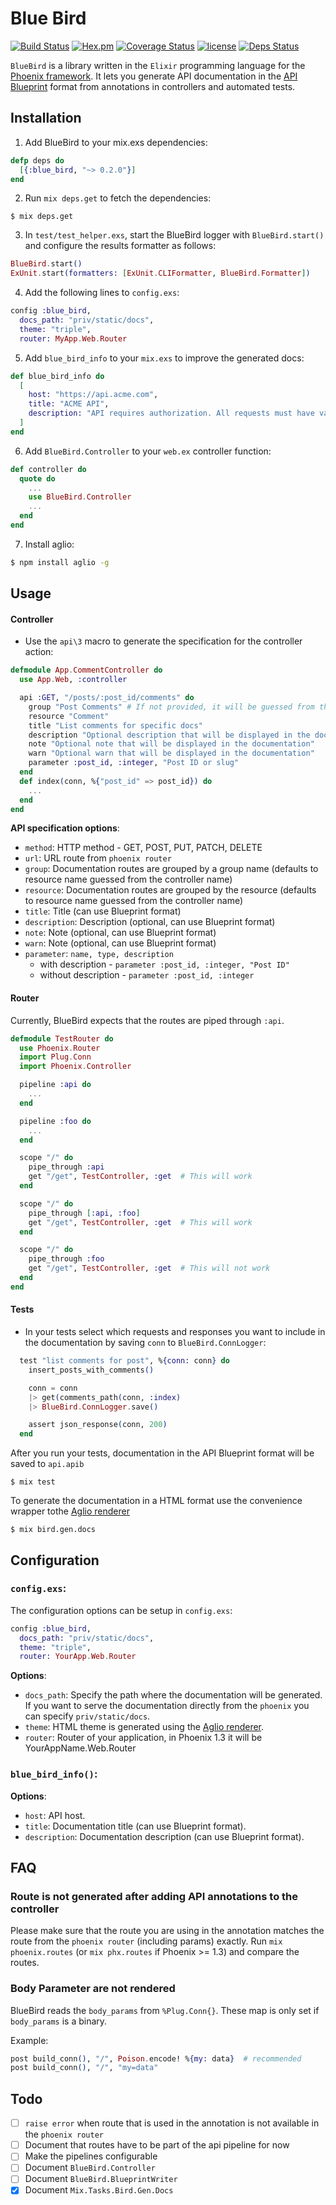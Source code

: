 # Blue Bird

[![Build Status](https://travis-ci.org/rhazdon/blue_bird.svg?branch=master)](https://travis-ci.org/rhazdon/blue_bird)
[![Hex.pm](https://img.shields.io/hexpm/v/blue_bird.svg)](https://hex.pm/packages/blue_bird)
[![Coverage Status](https://coveralls.io/repos/github/rhazdon/blue_bird/badge.svg?branch=master)](https://coveralls.io/github/rhazdon/blue_bird?branch=master)
[![license](https://img.shields.io/github/license/mashape/apistatus.svg)](https://github.com/rhazdon/blue_bird/blob/master/LICENSE)
[![Deps Status](https://beta.hexfaktor.org/badge/all/github/rhazdon/blue_bird.svg)](https://beta.hexfaktor.org/github/rhazdon/blue_bird)

`BlueBird` is a library written in the `Elixir` programming language for the [Phoenix framework](http://www.phoenixframework.org/).
It lets you generate API documentation in the [API Blueprint](https://apiblueprint.org/) format from annotations in controllers and automated tests.

## Installation

1. Add BlueBird to your mix.exs dependencies:

``` elixir
defp deps do
  [{:blue_bird, "~> 0.2.0"}]
end
```

2. Run `mix deps.get` to fetch the dependencies:

```
$ mix deps.get
```

3. In `test/test_helper.exs`, start the BlueBird logger with `BlueBird.start()` and configure the results formatter as follows:

``` elixir
BlueBird.start()
ExUnit.start(formatters: [ExUnit.CLIFormatter, BlueBird.Formatter])
```

4. Add the following lines to `config.exs`:

``` elixir
config :blue_bird,
  docs_path: "priv/static/docs",
  theme: "triple",
  router: MyApp.Web.Router
```

5. Add `blue_bird_info` to your `mix.exs` to improve the generated docs:

``` elixir
def blue_bird_info do
  [
    host: "https://api.acme.com",
    title: "ACME API",
    description: "API requires authorization. All requests must have valid `auth_token`"
  ]
end
```

6. Add `BlueBird.Controller` to your `web.ex` controller function:

``` elixir
def controller do
  quote do
    ...
    use BlueBird.Controller
    ...
  end
end
```

7. Install aglio:

``` bash
$ npm install aglio -g
```

## Usage

#### Controller

* Use the `api\3` macro to generate the specification for the controller action:

``` elixir
defmodule App.CommentController do
  use App.Web, :controller

  api :GET, "/posts/:post_id/comments" do
    group "Post Comments" # If not provided, it will be guessed from the controller name (resource name)
    resource "Comment"
    title "List comments for specific docs"
    description "Optional description that will be displayed in the documentation"
    note "Optional note that will be displayed in the documentation"
    warn "Optional warn that will be displayed in the documentation"
    parameter :post_id, :integer, "Post ID or slug"
  end
  def index(conn, %{"post_id" => post_id}) do
    ...
  end
end
```

**API specification options**:

* `method`: HTTP method - GET, POST, PUT, PATCH, DELETE
* `url`: URL route from `phoenix router`
* `group`: Documentation routes are grouped by a group name (defaults to resource name guessed from the controller name)
* `resource`: Documentation routes are grouped by the resource (defaults to resource name guessed from the controller name)
* `title`: Title (can use Blueprint format)
* `description`: Description (optional, can use Blueprint format)
* `note`: Note (optional, can use Blueprint format)
* `warn`: Note (optional, can use Blueprint format)
* `parameter`: `name, type, description`
  * with description - `parameter :post_id, :integer, "Post ID"`
  * without description - `parameter :post_id, :integer`

#### Router

Currently, BlueBird expects that the routes are piped through `:api`.

``` elixir
defmodule TestRouter do
  use Phoenix.Router
  import Plug.Conn
  import Phoenix.Controller

  pipeline :api do
    ...
  end

  pipeline :foo do
    ...
  end

  scope "/" do
    pipe_through :api
    get "/get", TestController, :get  # This will work
  end

  scope "/" do
    pipe_through [:api, :foo]
    get "/get", TestController, :get  # This will work
  end

  scope "/" do
    pipe_through :foo
    get "/get", TestController, :get  # This will not work
  end
end
```

#### Tests

* In your tests select which requests and responses you want to include in the documentation by saving `conn` to `BlueBird.ConnLogger`:

``` elixir
  test "list comments for post", %{conn: conn} do
    insert_posts_with_comments()

    conn = conn
    |> get(comments_path(conn, :index)
    |> BlueBird.ConnLogger.save()

    assert json_response(conn, 200)
  end
```

After you run your tests, documentation in the API Blueprint format will be saved to `api.apib`

```
$ mix test
```

To generate the documentation in a HTML format use the convenience wrapper tothe [Aglio renderer](https://github.com/danielgtaylor/aglio)

```
$ mix bird.gen.docs
```


## Configuration

### `config.exs`:

The configuration options can be setup in `config.exs`:

```elixir
config :blue_bird,
  docs_path: "priv/static/docs",
  theme: "triple",
  router: YourApp.Web.Router
```

**Options**:

* `docs_path`: Specify the path where the documentation will be generated. If you want to serve the documentation directly from the `phoenix` you can specify `priv/static/docs`.
* `theme`: HTML theme is generated using the [Aglio renderer](https://github.com/danielgtaylor/aglio).
* `router`: Router of your application, in Phoenix 1.3 it will be YourAppName.Web.Router


### `blue_bird_info()`:

**Options**:

* `host`: API host.
* `title`: Documentation title (can use Blueprint format).
* `description`: Documentation description (can use Blueprint format).


## FAQ

### Route is not generated after adding API annotations to the controller

Please make sure that the route you are using in the annotation matches the route from the `phoenix router` (including params) exactly. Run `mix phoenix.routes` (or `mix phx.routes` if Phoenix >= 1.3) and compare the routes.

### Body Parameter are not rendered

BlueBird reads the `body_params` from `%Plug.Conn{}`. These map is only set if `body_params` is a binary.

Example:

``` elixir
post build_conn(), "/", Poison.encode! %{my: data}  # recommended
post build_conn(), "/", "my=data"
```


## Todo

- [ ] `raise error` when route that is used in the annotation is not available in the `phoenix router`
- [ ] Document that routes have to be part of the api pipeline for now
- [ ] Make the pipelines configurable
- [ ] Document `BlueBird.Controller`
- [ ] Document `BlueBird.BlueprintWriter`
- [x] Document `Mix.Tasks.Bird.Gen.Docs`
